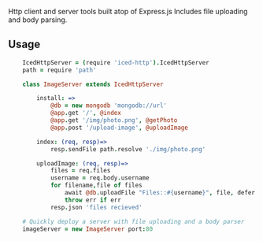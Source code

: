   Http client and server tools built atop of Express.js
  Includes file uploading and body parsing.

## Usage
```coffee
	IcedHttpServer = (require 'iced-http').IcedHttpServer
	path = require 'path'

	class ImageServer extends IcedHttpServer

		install: =>
			@db = new mongodb 'mongodb://url'
			@app.get '/', @index
			@app.get '/img/photo.png', @getPhoto
			@app.post '/upload-image', @uploadImage

		index: (req, resp)=>
			resp.sendFile path.resolve './img/photo.png'

		uploadImage: (req, resp)=>
			files = req.files
			username = req.body.username
			for filename,file of files
				await @db.uploadFile "Files::#{username}", file, defer err, resp
				throw err if err
			resp.json 'files recieved'

	# Quickly deploy a server with file uploading and a body parser
	imageServer = new ImageServer port:80
```

